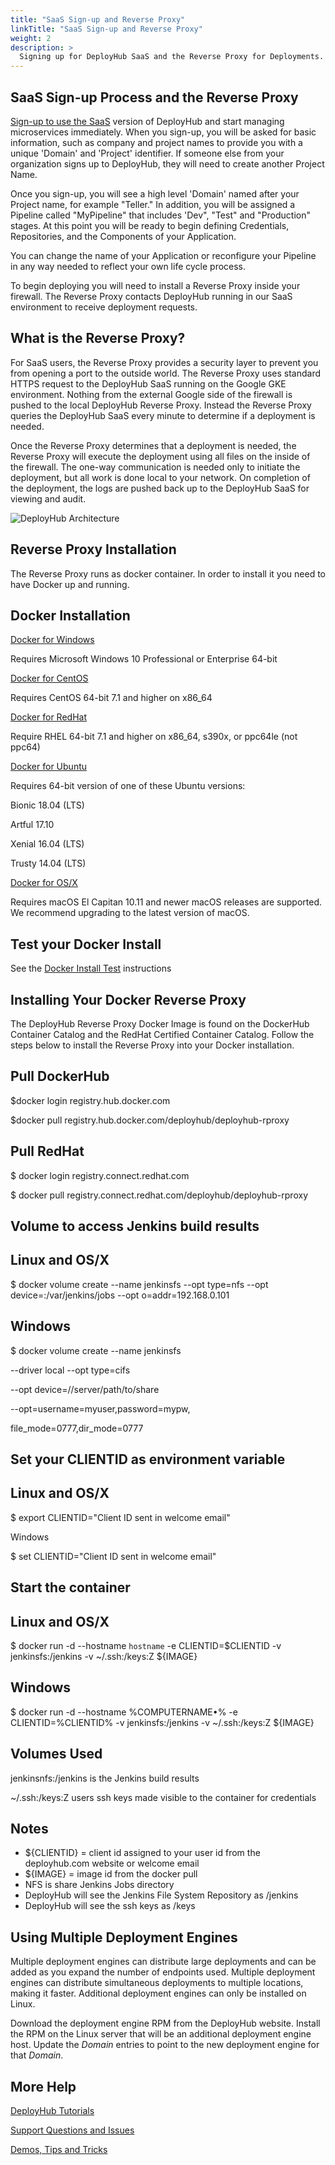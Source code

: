 ```yaml
---
title: "SaaS Sign-up and Reverse Proxy"
linkTitle: "SaaS Sign-up and Reverse Proxy"
weight: 2
description: >
  Signing up for DeployHub SaaS and the Reverse Proxy for Deployments.
---
```

## SaaS Sign-up Process and the Reverse Proxy

[Sign-up to use the SaaS](https://www.deployhub.com/register-for-team/?) version of DeployHub and start managing microservices immediately. When you sign-up, you will be asked for basic information, such as company and project names to provide you with a unique &#39;Domain&#39; and &#39;Project&#39; identifier. If someone else from your organization signs up to DeployHub, they will need to create another Project Name.

Once you sign-up, you will see a high level &#39;Domain&#39; named after your Project name, for example &quot;Teller.&quot; In addition, you will be assigned a Pipeline called &quot;MyPipeline&quot; that includes &#39;Dev&quot;, &quot;Test&quot; and &quot;Production&quot; stages. At this point you will be ready to begin defining Credentials, Repositories, and the Components of your Application.

You can change the name of your Application or reconfigure your Pipeline in any way needed to reflect your own life cycle process.

To begin deploying you will need to install a Reverse Proxy inside your firewall. The Reverse Proxy contacts DeployHub running in our SaaS environment to receive deployment requests.


## What is the Reverse Proxy?

For SaaS users, the Reverse Proxy provides a security layer to prevent you from opening a port to the outside world. The Reverse Proxy uses standard HTTPS request to the DeployHub SaaS  running on the Google GKE environment.  Nothing from the external Google side of the firewall is pushed to the local DeployHub Reverse Proxy. Instead the Reverse Proxy queries the DeployHub SaaS every minute to determine if a deployment is needed.

Once the Reverse Proxy determines that a deployment is needed, the Reverse Proxy will execute the deployment using all files on the inside of the firewall. The one-way communication is needed only to initiate the deployment, but all work is done local to your network.  On completion of the deployment, the logs are pushed back up to the DeployHub SaaS for viewing and audit.

![DeployHub Architecture](/userguide/gettingstarted/reverseproxy.png)



## Reverse Proxy Installation

The Reverse Proxy runs as docker container. In order to install it you need to have Docker up and running.

## Docker Installation

[Docker for Windows​](https://docs.docker.com/docker-for-windows/install/)

Requires Microsoft Windows 10 Professional or Enterprise 64-bit

[Docker for CentOS](https://docs.docker.com/install/linux/docker-ce/centos/)

Requires CentOS 64-bit 7.1 and higher on x86\_64

[Docker for RedHat](https://docs.docker.com/install/linux/docker-ee/rhel/)

Require RHEL 64-bit 7.1 and higher on x86\_64, s390x, or ppc64le (not ppc64)

[Docker for Ubuntu](https://docs.docker.com/install/linux/docker-ce/ubuntu/)

Requires 64-bit version of one of these Ubuntu versions:

Bionic 18.04 (LTS)

Artful 17.10

Xenial 16.04 (LTS)

Trusty 14.04 (LTS)

[Docker for OS/X](https://docs.docker.com/docker-for-mac/install/)

Requires macOS El Capitan 10.11 and newer macOS releases are supported. We recommend upgrading to the latest version of macOS.

## Test your Docker Install

See the [Docker Install Test](https://docs.docker.com/get-started/#test-docker-version) instructions

## Installing Your Docker Reverse Proxy

The DeployHub Reverse Proxy Docker Image is found on the DockerHub Container Catalog and the RedHat Certified Container Catalog. Follow the steps below to install the Reverse Proxy into your Docker installation.

## Pull DockerHub

$docker login registry.hub.docker.com

$docker pull registry.hub.docker.com/deployhub/deployhub-rproxy

## Pull RedHat

$ docker login registry.connect.redhat.com

$ docker pull registry.connect.redhat.com/deployhub/deployhub-rproxy

## Volume to access Jenkins build results

## Linux and OS/X

$ docker volume create --name jenkinsfs --opt type=nfs --opt device=:/var/jenkins/jobs --opt o=addr=192.168.0.101

## Windows

$ docker volume create --name jenkinsfs

--driver local --opt type=cifs

--opt device=//server/path/to/share

--opt=username=myuser,password=mypw,

file\_mode=0777,dir\_mode=0777

## Set your CLIENTID as environment variable

## Linux and OS/X

$ export CLIENTID=&quot;Client ID sent in welcome email&quot;

Windows

$ set CLIENTID=&quot;Client ID sent in welcome email&quot;

## Start the container

## Linux and OS/X

$ docker run -d --hostname `hostname` -e CLIENTID=$CLIENTID -v jenkinsfs:/jenkins -v ~/.ssh:/keys:Z ${IMAGE}

## Windows

$ docker run -d --hostname %COMPUTERNAME•% -e CLIENTID=%CLIENTID% -v jenkinsfs:/jenkins -v ~/.ssh:/keys:Z ${IMAGE}

## Volumes Used

jenkinsnfs:/jenkins is the Jenkins build results

~/.ssh:/keys:Z users ssh keys made visible to the container for credentials

## Notes

- ${​CLIENTID} = client id assigned to your user id from the deployhub.com website or welcome email
- ${IMAGE} = image id from the docker pull
- NFS is share Jenkins Jobs directory
- DeployHub will see the Jenkins File System Repository as /jenkins
- DeployHub will see the ssh keys as /keys

## Using Multiple Deployment Engines

Multiple deployment engines can distribute large deployments and can be added as you expand the number of endpoints used. Multiple deployment engines can distribute simultaneous deployments to multiple locations, making it faster. Additional deployment engines can only be installed on Linux.

Download the deployment engine RPM from the DeployHub website. Install the RPM on the Linux server that will be an additional deployment engine host. Update the _Domain_ entries to point to the new deployment engine for that _Domain_.

## More Help

[DeployHub Tutorials](https://www.deployhub.com/continuous-deployment-resources/)

[Support Questions and Issues](https://github.com/DeployHubProject/DeployHub/issues)

[Demos, Tips and Tricks](https://www.deployhub.com/continuous-deployment-resources/)
